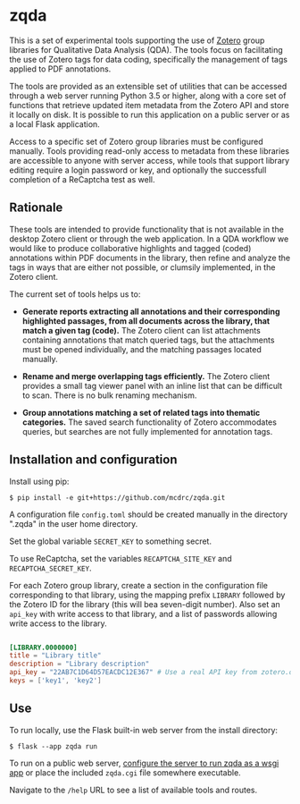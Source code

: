 # zqda

This is a set of experimental tools supporting the use of [Zotero](https://zotero.org) group libraries for Qualitative Data Analysis (QDA). The tools focus on facilitating the use of Zotero tags for data coding, specifically the management of tags applied to PDF annotations.

The tools are provided as an extensible set of utilities that can be accessed through a web server running Python 3.5 or higher, along with a core set of functions that retrieve updated item metadata from the Zotero API and store it locally on disk. It is possible to run this application on a public server or as a local Flask application.

Access to a specific set of Zotero group libraries must be configured manually. Tools providing read-only access to metadata from these libraries are accessible to anyone with server access, while tools that support library editing require a login password or key, and optionally the successfull completion of a ReCaptcha test as well. 

## Rationale

These tools are intended to provide functionality that is not available in the desktop Zotero client or through the web application. In a QDA workflow we would like to produce collaborative highlights and tagged (coded) annotations within PDF documents in the library, then refine and analyze the tags in ways that are either not possible, or clumsily implemented, in the Zotero client. 

The current set of tools helps us to:

  - __Generate reports extracting all annotations and their corresponding highlighted passages, from all documents across the library, that match a given tag (code).__ The Zotero client can list attachments containing annotations that match queried tags, but the attachments must be opened individually, and the matching passages located manually.

  - __Rename and merge overlapping tags efficiently.__ The Zotero client provides a small tag viewer panel with an inline list that can be difficult to scan. There is no bulk renaming mechanism.
  
  - __Group annotations matching a set of related tags into thematic categories.__ The saved search functionality of Zotero accommodates queries, but searches are not fully implemented for annotation tags.


## Installation and configuration

Install using pip:

`$ pip install -e git+https://github.com/mcdrc/zqda.git`

A configuration file `config.toml` should be created manually in the directory ".zqda" in the user home directory. 

Set the global variable `SECRET_KEY` to something secret.

To use ReCaptcha, set the variables `RECAPTCHA_SITE_KEY` and `RECAPTCHA_SECRET_KEY`.

For each Zotero group library, create a section in the configuration file corresponding to that library, using the mapping prefix `LIBRARY` followed by the Zotero ID for the library (this will bea seven-digit number). Also set an `api_key` with write access to that library, and a list of passwords allowing write access to the library.

```toml

[LIBRARY.0000000]
title = "Library title"
description = "Library description"
api_key = "22AB7C1D64D57EACDC12E367" # Use a real API key from zotero.org
keys = ['key1', 'key2']

```

## Use

To run locally, use the Flask built-in web server from the install directory:

`$ flask --app zqda run`

To run on a public web server, [configure the server to run zqda as a wsgi app](https://flask.palletsprojects.com/en/2.2.x/deploying/) or place the included `zqda.cgi` file somewhere executable.

Navigate to the `/help` URL to see a list of available tools and routes.
